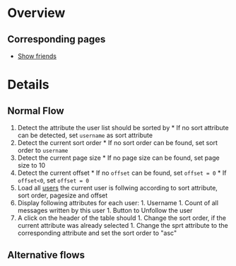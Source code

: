 # Overview #

## Corresponding pages ##
  * [Show friends](PageShowFriends.md)

# Details #

## Normal Flow ##
  1. Detect the attribute the user list should be sorted by
    * If no sort attribute can be detected, set `username` as sort attribute
  1. Detect the current sort order
    * If no sort order can be found, set sort order to `username`
  1. Detect the current page size
    * If no page size can be found, set page size to 10
  1. Detect the current offset
    * If no `offset` can be found, set `offset = 0`
    * If `offset<0`, set `offset = 0`
  1. Load all [users](DomainModelUser.md) the current user is follwing according to sort attribute, sort order, pagesize and offset
  1. Display following attributes for each user:
    1. Username
    1. Count of all messages written by this user
    1. Button to Unfollow the user
  1. A click on the header of the table should
    1. Change the sort order, if the current attribute was already selected
    1. Change the sprt attribute to the corresponding attribute and set the sort order to "asc"

## Alternative flows ##